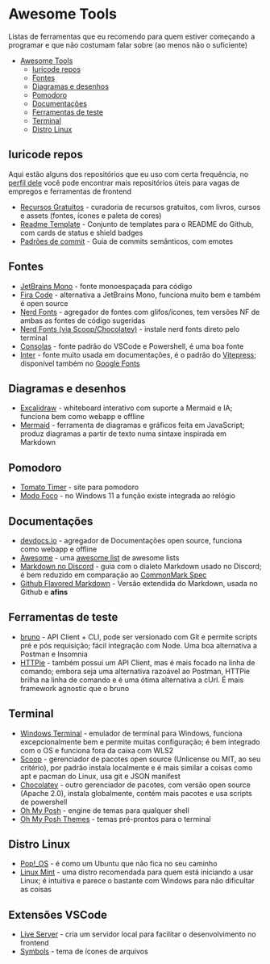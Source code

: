 # Awesome Tools

Listas de ferramentas que eu recomendo para quem estiver começando a programar e que não costumam falar sobre (ao menos não o suficiente)

- [Awesome Tools](#awesome-tools)
  - [Iuricode repos](#iuricode-repos)
  - [Fontes](#fontes)
  - [Diagramas e desenhos](#diagramas-e-desenhos)
  - [Pomodoro](#pomodoro)
  - [Documentações](#documentações)
  - [Ferramentas de teste](#ferramentas-de-teste)
  - [Terminal](#terminal)
  - [Distro Linux](#distro-linux)

## Iuricode repos

Aqui estão alguns dos repositórios que eu uso com certa frequência, no [perfil dele](https://github.com/iuricode?tab=repositories) você pode encontrar mais repositórios úteis para vagas de empregos e ferramentas de frontend

- [Recursos Gratuitos](https://github.com/iuricode/recursos-gratuitos) - curadoria de recursos gratuitos, com livros, cursos e assets (fontes, ícones e paleta de cores)
- [Readme Template](https://github.com/iuricode/readme-template) - Conjunto de templates para o README do Github, com cards de status e shield badges
- [Padrões de commit](https://github.com/iuricode/padroes-de-commits) - Guia de commits semânticos, com emotes

## Fontes

- [JetBrains Mono](https://www.jetbrains.com/pt-br/lp/mono/) - fonte monoespaçada para código
- [Fira Code](https://github.com/tonsky/FiraCode) - alternativa a JetBrains Mono, funciona muito bem e também é open source
- [Nerd Fonts](https://www.nerdfonts.com/) - agregador de fontes com glifos/ícones, tem versões NF de ambas as fontes de código sugeridas
- [Nerd Fonts (via Scoop/Chocolatey)](https://github.com/ryanoasis/nerd-fonts#option-7-unofficial-chocolatey-or-scoop-repositories) - instale nerd fonts direto pelo terminal
- [Consolas](https://learn.microsoft.com/en-us/typography/font-list/consolas) - fonte padrão do VSCode e Powershell, é uma boa fonte
- [Inter](https://rsms.me/inter/) - fonte muito usada em documentações, é o padrão do [Vitepress](https://vitepress.dev/); disponível também no [Google Fonts](https://fonts.google.com/specimen/Inter)

## Diagramas e desenhos

- [Excalidraw](https://excalidraw.com/) - whiteboard interativo com suporte a Mermaid e IA; funciona bem como webapp e offline
- [Mermaid](https://mermaid.js.org/) - ferramenta de diagramas e gráficos feita em JavaScript; produz diagramas a partir de texto numa sintaxe inspirada em Markdown

## Pomodoro

- [Tomato Timer](https://www.toptal.com/project-managers/tomato-timer) - site para pomodoro
- [Modo Foco](https://support.microsoft.com/pt-br/windows/como-usar-o-foco-no-windows-11-cbcc9ddb-8164-43fa-8919-b9a2af072382) - no Windows 11 a função existe integrada ao relógio

## Documentações

- [devdocs.io](https://devdocs.io/) - agregador de Documentações open source, funciona como webapp e offline
- [Awesome](https://github.com/sindresorhus/awesome) - uma [awesome list](https://github.com/topics/awesome-list) de awesome lists
- [Markdown no Discord](https://support.discord.com/hc/pt-br/articles/210298617-Markdown-de-Texto-101-Formata%C3%A7%C3%A3o-no-chat-Negrito-it%C3%A1lico-sublinhado-#h_01H2S3XE538ZQ6VKGAN778T0KQ) - guia com o dialeto Markdown usado no Discord; é bem reduzido em comparação ao [CommonMark Spec](https://spec.commonmark.org/)
- [Github Flavored Markdown](https://github.github.com/gfm/#what-is-github-flavored-markdown-) - Versão extendida do Markdown, usada no Github e **afins**

## Ferramentas de teste

- [bruno](https://www.usebruno.com/) - API Client + CLI, pode ser versionado com Git e permite scripts pré e pós requisição; fácil integração com Node. Uma boa alternativa a Postman e Insomnia
- [HTTPie](https://httpie.io/) - também possui um API Client, mas é mais focado na linha de comando; embora seja uma alternativa razoável ao Postman, HTTPie brilha na linha de comando e é uma ótima alternativa a cUrl. É mais framework agnostic que o bruno

## Terminal

- [Windows Terminal](https://github.com/microsoft/terminal) - emulador de terminal para Windows, funciona excepcionalmente bem e permite muitas configuração; é bem integrado com o OS e funciona fora da caixa com WLS2
- [Scoop](https://scoop.sh/) - gerenciador de pacotes open source (Unlicense ou MIT, ao seu critério), por padrão instala localmente e é mais similar a coisas como apt e pacman do Linux, usa git e JSON manifest
- [Chocolatey](https://chocolatey.org/) - outro gerenciador de pacotes, com versão open source (Apache 2.0), instala globalmente, contém mais pacotes e usa scripts de powershell
- [Oh My Posh](https://ohmyposh.dev/) - engine de temas para qualquer shell
- [Oh My Posh Themes](https://ohmyposh.dev/docs/themes/) - temas pré-prontos para o terminal

## Distro Linux

- [Pop!_OS](https://pop.system76.com/) - é como um Ubuntu que não fica no seu caminho
- [Linux Mint](https://www.linuxmint.com/) - uma distro recomendada para quem está iniciando a usar Linux; é intuitiva e parece o bastante com Windows para não dificultar as coisas

## Extensões VSCode

- [Live Server](https://ritwickdey.github.io/vscode-live-server/) - cria um servidor local para facilitar o desenvolvimento no frontend
- [Symbols](https://marketplace.visualstudio.com/items?itemName=miguelsolorio.symbols) - tema de ícones de arquivos
